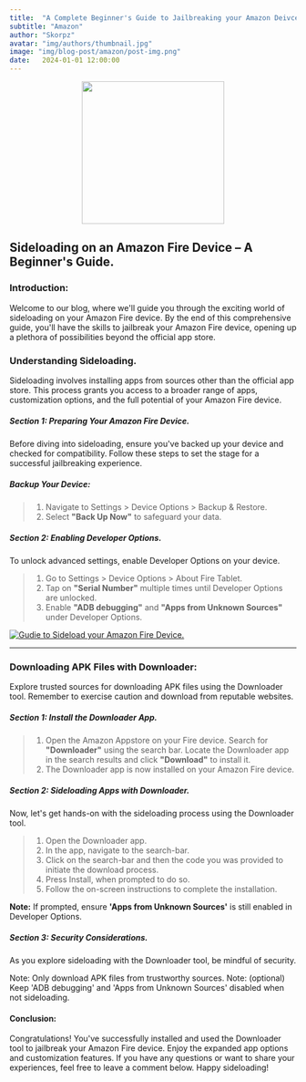 ```yaml
---
title:  "A Complete Beginner's Guide to Jailbreaking your Amazon Deivce."
subtitle: "Amazon"
author: "Skorpz"
avatar: "img/authors/thumbnail.jpg"
image: "img/blog-post/amazon/post-img.png"
date:   2024-01-01 12:00:00
---
```


<div style="text-align: center"><img src="img/blog-post/amazon/post-img.jpg" width="250" height="250" /></div>

## **Sideloading on an Amazon Fire Device – A  Beginner's Guide.**

### **Introduction:**
Welcome to our blog, where we'll guide you through the exciting world of sideloading on your Amazon Fire device. By the end of this comprehensive guide, you'll have the skills to jailbreak your Amazon Fire device, opening up a plethora of possibilities beyond the official app store.

### **Understanding Sideloading.**
Sideloading involves installing apps from sources other than the official app store. This process grants you access to a broader range of apps, customization options, and the full potential of your Amazon Fire device.

##### Section 1: Preparing Your Amazon Fire Device.
Before diving into sideloading, ensure you've backed up your device and checked for compatibility. Follow these steps to set the stage for a successful jailbreaking experience.

##### Backup Your Device:
>   1. Navigate to Settings > Device Options > Backup & Restore.
>   2. Select **"Back Up Now"** to safeguard your data.

##### Section 2: Enabling Developer Options.
To unlock advanced settings, enable Developer Options on your device.

>   1. Go to Settings > Device Options > About Fire Tablet.
>   2. Tap on **"Serial Number"** multiple times until Developer Options are unlocked.
>   3. Enable **"ADB debugging"** and **"Apps from Unknown Sources"** under Developer Options.

<a href="/img/blog-post/amazon/developer-options.gif">
    <img 
        src="/img/blog-post/amazon/developer-options.gif" 
        alt="Gudie to Sideload your Amazon Fire Device."
    >
</a>

---

### Downloading APK Files with Downloader:
Explore trusted sources for downloading APK files using the Downloader tool. Remember to exercise caution and download from reputable websites.

##### Section 1: Install the Downloader App.
> 1. Open the Amazon Appstore on your Fire device.
> Search for **"Downloader"** using the search bar.
> Locate the Downloader app in the search results and click **"Download"** to install it.
> 2. The Downloader app is now installed on your Amazon Fire device.

##### Section 2: Sideloading Apps with Downloader.
Now, let's get hands-on with the sideloading process using the Downloader tool.

> 1. Open the Downloader app.
> 2. In the app, navigate to the search-bar.
> 3. Click on the search-bar and then the code you was provided to initiate the download process.
> 4. Press Install, when prompted to do so.
> 5. Follow the on-screen instructions to complete the installation.

**Note:** If prompted, ensure **'Apps from Unknown Sources'** is still enabled in Developer Options.

##### Section 3: Security Considerations.
As you explore sideloading with the Downloader tool, be mindful of security.

Note: Only download APK files from trustworthy sources.
Note: (optional) Keep 'ADB debugging' and 'Apps from Unknown Sources' disabled when not sideloading.

#### Conclusion:
Congratulations! You've successfully installed and used the Downloader tool to jailbreak your Amazon Fire device. Enjoy the expanded app options and customization features. If you have any questions or want to share your experiences, feel free to leave a comment below. Happy sideloading!